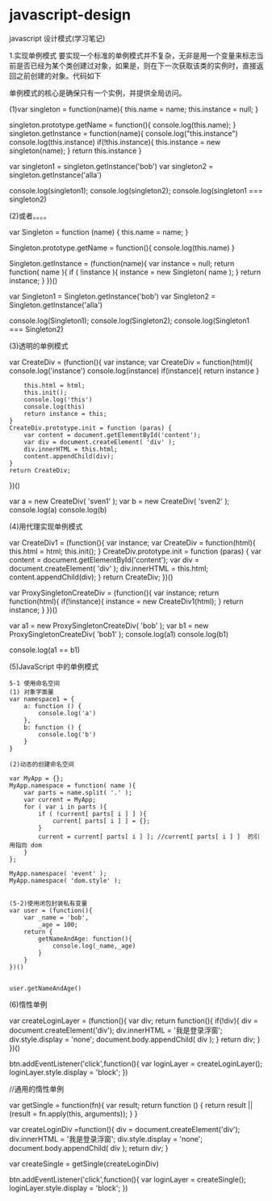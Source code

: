 # javascript-design
javascript 设计模式(学习笔记)


1.实现单例模式
要实现一个标准的单例模式并不复杂，无非是用一个变量来标志当前是否已经为某个类创建过对象，如果是，则在下一次获取该类的实例时，直接返回之前创建的对象。代码如下

单例模式的核心是确保只有一个实例，并提供全局访问。

(1)var singleton = function(name){
    this.name = name;
    this.instance = null;
}


singleton.prototype.getName = function(){
    console.log(this.name);
}
singleton.getInstance = function(name){
    console.log("this.instance")
    console.log(this.instance)
    if(!this.instance){
        this.instance = new singleton(name);
    }
    return this.instance
}


var singleton1 = singleton.getInstance('bob')
var singleton2 = singleton.getInstance('alla')

console.log(singleton1);
console.log(singleton2);
console.log(singleton1 === singleton2)

(2)或者。。。。


var Singleton = function (name) {
    this.name = name;
}

Singleton.prototype.getName = function(){
    console.log(this.name)
}

Singleton.getInstance = (function(name){
    var instance = null;
    return function( name ){
        if ( !instance ){
            instance = new Singleton( name );
        }
        return instance; 
    }
})()

var Singleton1 = Singleton.getInstance('bob')
var Singleton2 = Singleton.getInstance('alla')

console.log(Singleton1);
console.log(Singleton2);
console.log(Singleton1 === Singleton2)

(3)透明的单例模式

var CreateDiv = (function(){
    var instance;
    var CreateDiv = function(html){
        console.log('instance')
        console.log(instance)
        if(instance){
            return instance
        }

        this.html = html;
        this.init();
        console.log('this')
        console.log(this)
        return instance = this;
    }
    CreateDiv.prototype.init = function (paras) {
        var content = document.getElementById('content');
        var div = document.createElement( 'div' );
        div.innerHTML = this.html;
        content.appendChild(div);
    }
    return CreateDiv;
})()


var a = new CreateDiv( 'sven1' ); 
var b = new CreateDiv( 'sven2' );
console.log(a)
console.log(b)

(4)用代理实现单例模式

var CreateDiv1 = (function(){
    var instance;
    var CreateDiv = function(html){
        this.html = html;
        this.init();
    }
    CreateDiv.prototype.init = function (paras) {
        var content = document.getElementById('content');
        var div = document.createElement( 'div' );
        div.innerHTML = this.html;
        content.appendChild(div);
    }
    return CreateDiv;
})()


var ProxySingletonCreateDiv = (function(){
    var instance;
    return function(html){
        if(!instance){
            instance = new CreateDiv1(html);
        }
        return instance;
    }
})()


var a1 = new ProxySingletonCreateDiv( 'bob' ); 
var b1 = new ProxySingletonCreateDiv( 'bob1' );
console.log(a1)
console.log(b1)

console.log(a1 == b1)


(5)JavaScript 中的单例模式

    5-1 使用命名空间
    (1) 对象字面量
    var namespace1 = {
        a: function () {
            console.log('a')
        },
        b: function () {
            console.log('b')
        }
    }

    (2)动态的创建命名空间

    var MyApp = {};
    MyApp.namespace = function( name ){ 
        var parts = name.split( '.' ); 
        var current = MyApp;
        for ( var i in parts ){
            if ( !current[ parts[ i ] ] ){ 
                current[ parts[ i ] ] = {};
            }
            current = current[ parts[ i ] ]; //current[ parts[ i ] ]  的引用指向 dom
        } 
    };

    MyApp.namespace( 'event' );
    MyApp.namespace( 'dom.style' );


    (5-2)使用闭包封装私有变量
    var user = (function(){
        var _name = 'bob',
            _age = 100;
        return {
            getNameAndAge: function(){
                console.log(_name,_age)
            }
        }
    })()


    user.getNameAndAge()


(6)惰性单例

var createLoginLayer = (function(){
    var div;
    return function(){
        if(!div){
            div = document.createElement('div');
            div.innerHTML = '我是登录浮窗'; 
            div.style.display = 'none'; 
            document.body.appendChild( div );
        }
        return div;
    }
})()


btn.addEventListener('click',function(){
    var loginLayer = createLoginLayer();
    loginLayer.style.display = 'block';
})


//通用的惰性单例

var getSingle = function(fn){
    var result;
    return function () {
        return result || (result = fn.apply(this, arguments));
    }
}


var createLoginDiv =function(){
    div = document.createElement('div');
    div.innerHTML = '我是登录浮窗'; 
    div.style.display = 'none'; 
    document.body.appendChild( div );
    return div;
}


var createSingle = getSingle(createLoginDiv)

btn.addEventListener('click',function(){
    var loginLayer = createSingle();
    loginLayer.style.display = 'block';
})



